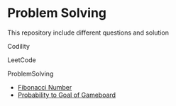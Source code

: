 # Problem Solving
This repository include different questions and solution

Codility

LeetCode

ProblemSolving
- [Fibonacci Number](https://github.com/RaysonYeungHK/problem_solving/tree/master/ProblemSolving/src/com/codepicker/exercise/fibonaccinumber)
- [Probability to Goal of Gameboard](https://github.com/RaysonYeungHK/problem_solving/tree/master/ProblemSolving/src/com/codepicker/exercise/dice/gameboard)